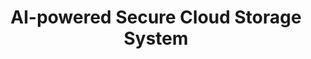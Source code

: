 ---
title:          "AI-powered Secure Cloud Storage System"
date_range:     2023-12-10 00:01:00 +0800
selected:       true
description: >-
  This project aims to develop a secure cloud storage system leveraging AI for automated encryption and access control. The system enhances privacy and improves user experience by integrating federated learning and blockchain verification.
cover:          /assets/images/covers/project1.png
members:
  - "Team Leader: Alex Johnson"
  - "Core Member: Jane Doe"
  - "Member: Michael Lee"
  - "Independent Contributor: Emily Zhang"
links:
  Code: https://github.com/example/secure-cloud
  Demo: https://securecloud.example.com
---
